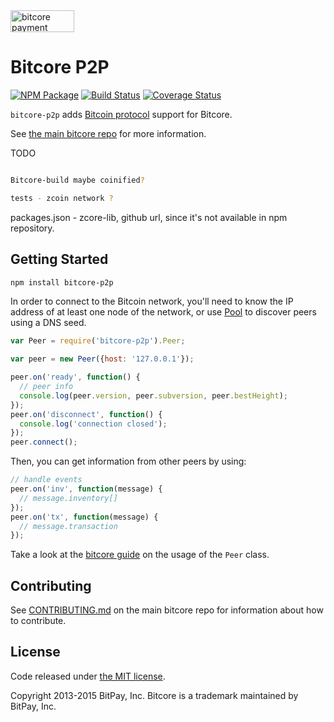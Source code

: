 <img src="http://bitcore.io/css/images/bitcore-p2p.svg" alt="bitcore payment protocol" height="35" width="102">

Bitcore P2P
=======

[![NPM Package](https://img.shields.io/npm/v/bitcore-p2p.svg?style=flat-square)](https://www.npmjs.org/package/bitcore-p2p)
[![Build Status](https://img.shields.io/travis/bitpay/bitcore-p2p.svg?branch=master&style=flat-square)](https://travis-ci.org/bitpay/bitcore-p2p)
[![Coverage Status](https://img.shields.io/coveralls/bitpay/bitcore-p2p.svg?style=flat-square)](https://coveralls.io/r/bitpay/bitcore-p2p?branch=master)

`bitcore-p2p` adds [Bitcoin protocol](https://en.bitcoin.it/wiki/Protocol_documentation) support for Bitcore.

See [the main bitcore repo](https://github.com/bitpay/bitcore) for more information.

TODO

```sh

Bitcore-build maybe coinified? 

tests - zcoin network ?


```

packages.json - zcore-lib, github url, since it's not available in npm repository.


## Getting Started

```sh
npm install bitcore-p2p
```
In order to connect to the Bitcoin network, you'll need to know the IP address of at least one node of the network, or use [Pool](/docs/pool.md) to discover peers using a DNS seed.

```javascript
var Peer = require('bitcore-p2p').Peer;

var peer = new Peer({host: '127.0.0.1'});

peer.on('ready', function() {
  // peer info
  console.log(peer.version, peer.subversion, peer.bestHeight);
});
peer.on('disconnect', function() {
  console.log('connection closed');
});
peer.connect();
```

Then, you can get information from other peers by using:

```javascript
// handle events
peer.on('inv', function(message) {
  // message.inventory[]
});
peer.on('tx', function(message) {
  // message.transaction
});
```

Take a look at the [bitcore guide](http://bitcore.io/guide/peer.html) on the usage of the `Peer` class.

## Contributing

See [CONTRIBUTING.md](https://github.com/bitpay/bitcore/blob/master/CONTRIBUTING.md) on the main bitcore repo for information about how to contribute.

## License

Code released under [the MIT license](https://github.com/bitpay/bitcore/blob/master/LICENSE).

Copyright 2013-2015 BitPay, Inc. Bitcore is a trademark maintained by BitPay, Inc.

